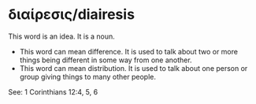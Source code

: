 # διαίρεσις/diairesis
This word is an idea. It is a noun.
* This word can mean difference. It is used to talk about two or more things being different in some way from one another.
* This word can mean distribution. It is used to talk about one person or group giving things to many other people.

See: 1 Corinthians 12:4, 5, 6
